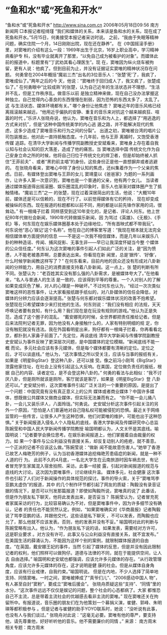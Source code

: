 # “鱼和水”或“死鱼和开水”

“鱼和水”或“死鱼和开水”
http://www.sina.com.cn 2006年05月18日09:56 南方新闻网
□本报记者程绮瑾
“我们和媒体的关系，本来该是鱼和水的关系，现在成了死鱼和开水。”5月15日，何勇接受本报记者采访时说。 之前，“我由于失眠等精神问题，确实住院一个月，14日刚刚出院，现在还在静养”。
在《中国摇滚手册》里，对窦唯的介绍有这么一段：1969年出生于北京，16岁上职业高中，学习精神病看护专 科，没有毕业就离开了那里，“以免自己成为被看护的对象”。而媒体此前的报道中，标题里有“丁武劝其看心理医生”。现 在，窦唯因为纵火烧车被拘留，更有人说：他疯了。但到目前为止，并没有证据证实窦唯的精神状况存在问题。
何勇曾在2004年概括“魔岩三杰”出名的3位音乐人：“张楚‘死’了，我疯了，窦唯成仙了。”两年之后的今 天，他说：“窦唯终于回归成人了，我又疯了，张楚成仙了。”
在何勇眼中“比较成熟”的张楚，认为自己近年的生活状态并不理想，“生活并不乱，但是工作秩序乱。做音乐以前 是独立精神来做，现在自己没办法掌握这种独立。自己觉得内心善良的东西慢慢在削弱，因为恐怖的东西太多了，太乱了。这 与生活状态、媒体环境都有关。”
哪个身份让他焦虑？
窦唯近年的音乐风格已经离摇滚越来越远，“他用近乎偏执的安静、重复的音乐来对抗这个越来越疯狂、喧嚣的时代 。”乐评人张晓舟说，他认为，窦唯在音乐和为人上，都选择了“用逃逸的方式来对抗”，但是“这种中国传统美学的内心逃 遁之路，并不能解决现代的焦虑，这多少造成了窦唯音乐和行为之间的分裂”。
出道之初，窦唯被台湾的唱片公司包装推出，他对此一直持抵触态度。十几年前，他与王菲
离婚时，又饱受香港传媒 追踪。在清华大学新闻与传播学院副教授史安斌看来，窦唯身上存在着自我认知与社会认知的巨大落差，造成了他的痛苦。当 窦唯选择中国
传统文化作为自己安身立命之所的时候，他将自己归位于传统文化的捍卫者，但是却始终被人抓住“王菲前夫” 、或者“黑豹前主唱”的身份。这些身份正是他一直想摒弃或者逃避的。
在张晓舟看来，窦唯心中除了身份认知的焦虑，还纠集着作为一个父亲的焦虑。日前，有媒体登出窦唯与王菲的女儿 窦靖童以《爸爸家》为题的一系列画作，让许多人第一次意识到，窦唯也是一个普通的父亲，他有两个女儿。
当读者通过媒体报道得出摇滚圈、娱乐圈混乱的印象时，音乐人也渐渐对媒体圈产生了抵触情绪。“魔岩三杰”之一 的张楚，现在过着深居简出的生活，他说：“大概10年前，媒体还是可以信赖的，现在不行了。以前觉得媒体有它的矜持， 现在却变成被操纵的东西。现在报道的标题都和以前不同，用的都是以前先锋作家用的词，很耸动。”
有一根绳子拦着
同样感受到这10年变化的，是记者、评论人何东。他上世纪80年代做社会新闻，1990年代转做娱乐新闻，因 为骂过《英雄》、《无极》、《手机》等，何东现在在娱乐媒体圈基本处于边缘地位，“所有首映式都不带我玩”。
何东说他“恶心‘娱记’这个名称”。他在自己的博客里写道：“我现在根本就无法完全相信媒体单方面提供的信息 ——不是这一次我不相信媒体，而是几年以来娱乐八卦的种种造谣、传闻、捕风捉影、无事生非——早已让我深度怀疑当今整 个媒体的公众信任度。”
何东认为这次窦唯的事件引起人们如此广泛的关注，是“因为愤懑，人不能老被愚弄啊，总要表达出来。你看现在新 闻里，总是‘据传’、‘好像’，什么时候学新闻教这样写了？”
在何东看来，目前内地的民众还没有形成对八卦新闻的分辨能力，用自己的消费直接支持着八卦新闻。这一点上，张 楚的判断有所不同。张楚认为：“老百姓其实没有那么强的八卦需求，是被媒体夸大了。”在他看来，“名人与普通人的生活 是一致的，应该得到平等的尊重。一个人对别人的了解如果变成灰色了解，对人的心理是一种破坏。”
不过何东也认为，“经过一次次类似窦唯这样的恶性事件，让大家看报纸跟手纸似的，对八卦媒体的信任会降低，对 媒体的分辨力应该会逐渐提高。”
张楚与何东都对娱乐媒体状况的改善不抱希望。张楚现在只希望媒体少来打扰他的生活。何东则说：“我们没有相应 的法规，天天呼唤记者要有良知，有什么用？我们现在是在玩没有规则的游戏。”他认为正是失范，造成了这个圈子的混乱。 “戴安娜死的时候，全世界都把责任推给记者。但是后来法院判记者无罪，因为他没有人身接触什么的，人家有特别明细的规 定，你没有触犯就没有违法。我在外国看明星出来，狗仔都有一根绳子拦着，你再看看北京，都扑到人家鼻子前面了。”
先定位，再谈底线
清华大学新闻与传播学院副教授史安斌认为事件反映了更深层次问题，是中国媒体的定位模糊。“新闻底线不能一概 而论。多元社会应该有多元媒体，但是每个媒体都要有清晰的定位。定位之后，才可以谈底线。”
他认为，“这次事情之所以受关注，应该与当事的报纸有关，如果是《明星BigStar》登这种八卦，还可以接 受。像之前冯小刚骂《BigStar》泄露他家住址，在社会上没有引起这么大反响。在美国，定位做负责任的报纸，根据 自己的内容、读者定位，是不会登这种八卦的。”
何勇的看法与此相似：“我不讨厌八卦，但是厕所就该是厕所，客厅就该是客厅，如果是《明星BigStar》登 八卦还可以。”
史安斌分析，这次窦唯事件引起广泛关注的一个重要的原因，是提出了一个问题：中国究竟有没有真正意义上的公共 媒体或者商业媒体？中国许多媒体，想既做公共媒体又做商业媒体，但实际无法兼而有之。
“你不能一会儿捅八卦，一会儿又装乐评人，八面玲珑。”何勇说。
史安斌分析这次事件引起关注的另外一个原因，“恐怕是人们普遍地对自己隐私权可能被侵犯的恐惧。最近关于网络 监管的一些传言，让很多人产生这种恐惧，他们对窦唯的维护，可能也出于这种恐惧。”
关于新闻报道入侵名人个人隐私的底线，香港大学新闻及传媒研究中心总监陈婉莹和中国人民大学新闻传播学院教授 喻国明都认为，人文关怀是其底线。喻国明说：“记者要学会换位思考。在娱乐新闻报道上，他们掌握着自由裁量的权力。如 果一个事件与公众利益没有直接关系，却反复动别人的疮疤，就不善意。一个正派的记者不应该这么做。”陈婉莹说：“做新 闻不能故意伤害人。”她举了香港已故艺人梅艳芳的例子，认为当初香港媒体追挖梅艳芳患癌症的新闻，就是一种不人道的行 为。
此前不久的4月底，一名北大学生在云南旅游时因车祸去世，有记者冒充学生家属混入宿舍拍照、采访。此事一经披 露，引起对新闻报道的规范与底线的大讨论。这次因为窦唯事件，讨论继续升温。
媒体多元，社会健康
这次事件也引起了人们对于新闻操作的具体规范的探讨。事件的导火索，关于“窦唯骂李亚鹏太虚伪”的报道，其中 的几个制作环节都引起了网友的质疑：陶毅没有录音证据的情况下，是否可以刊发那篇报道？即使如陶毅所说，窦唯真的说了 此番话，但是作为朋友私下聊天，他将此发表出来，是否妥当？
陈婉莹认为，记者冒充死者家属采访的行为，比较容易确认为不对，但是窦唯事件中，因为许多细节没有确认，记者 的责任也不能贸然认定。例如，“如果窦唯确实对《华商晨报》记者陶毅说了骂李亚鹏的话，并跟他交代，这些话是私下聊天 ，不可以发表，而陶毅也应允了，那么他就不应该发表。否则，他的发表并没有不妥。”
喻国明对此的判断与陈婉莹略有出入。他认为，“作为朋友私下说的话，如果发表，需要经对方许可，这是职业要求 。对方没有许可，此事又与公众利益没有直接关系，就不宜发布。”
在美国生活的薛涌认为，不能因为这样个别的案例，就限制媒体报道的自由度。“在英国，戴安娜王妃的事件，当然 引起了媒体的反思，但是并没有因此限制记者的权利，他们照样可以做狗仔。道德与法律的不同，就在于能提供空间，让人去 自由选择。”
喻国明和史安斌也都强调，应该允许多元媒体的存在。“从行政管理角度，应该允许多元媒体的存在，这才说明是健 康的社会。但是从媒体自身角度，应该有行业戒律，自我约束。”喻国明说。
但是在内地，不少人选择了简单地支持、同情窦唯。一时之间，窦唯被捧成了“真爷们儿”、“2006感动中国人 物”，有人甚至自封“窦粉”，要成立“窦唯后援会”。
张晓舟质疑这些“支持”、“同情”里的水分。“这次事件远远不仅仅是娱记的问题，整个社会的心态都病了。大家 都惟恐自己不主流，总是带着主流社会的优越感去看非主流的窦唯。”
现在窦唯还关在拘留所中。有报道说，音乐圈的朋友们在为他策划一个募捐义演，崔健、郭峰、朱明瑛等都积极参与 。但是记者与崔健的助手YOYO联系时，她说：“没听说有此事，也没有人与我们谈过。”
张晓舟对此说：“这毫无必要。窦唯有他的尊严，要支持他，请先尊重他，好好听听他的音乐。他不需要廉价的同情 。” 来源：
南方周末
相关专题：南方周末 


